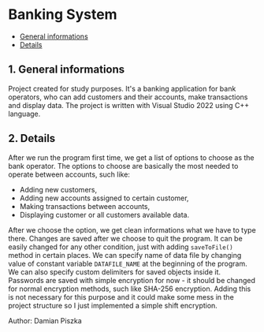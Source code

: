 # Banking System
* [General informations](#general-informations)
* [Details](#details)

## 1. General informations
Project created for study purposes.
It's a banking application for bank operators, who can add customers and their accounts, make transactions and display data.
The project is written with Visual Studio 2022 using C++ language.

## 2. Details
After we run the program first time, we get a list of options to choose as the bank operator.
The options to choose are basically the most needed to operate between accounts, such like:
- Adding new customers,
- Adding new accounts assigned to certain customer,
- Making transactions between accounts,
- Displaying customer or all customers available data.

After we choose the option, we get clean informations what we have to type there.
Changes are saved after we choose to quit the program. It can be easily changed for any other condition, just with adding `saveToFile()` method in certain places.
We can specify name of data file by changing value of constant variable `DATAFILE_NAME` at the beginning of the program. We can also specify custom delimiters for saved objects inside it.
Passwords are saved with simple encryption for now - it should be changed for normal encryption methods, such like SHA-256 encryption. Adding this is not necessary for this purpose and it could make some mess in the project structure so I just implemented a simple shift encryption.</details>


Author: Damian Piszka

